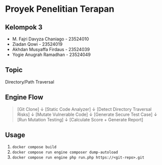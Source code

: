 # Proyek Penelitian Terapan

## Kelompok 3
- M. Fajri Davyza Chaniago - 23524010
- Ziadan Qowi - 23524019
- Akhdan Musyaffa Firdaus - 23524039
- Yogie Anugrah Ramadhan - 23524049

## Topic
Directory/Path Traversal

## Engine Flow
> [Git Clone] 
>    ↓
> [Static Code Analyzer] 
>    ↓
> [Detect Directory Traversal Risks] 
>    ↓
> [Mutate Vulnerable Code] 
>    ↓
> [Generate Secure Test Case] 
>    ↓
> [Run Mutation Testing]
>    ↓
> [Calculate Score + Generate Report]

## Usage
1. `docker compose build`
2. `docker compose run engine composer dump-autoload`
3. `docker compose run engine php run.php https://<git-repo>.git`
